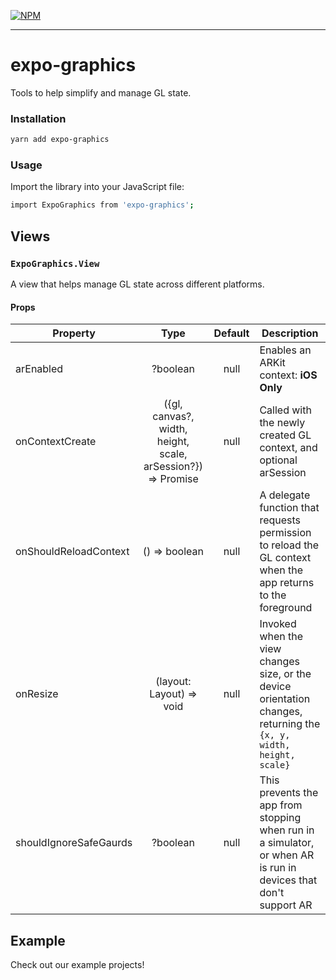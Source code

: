 [![NPM](https://nodei.co/npm/expo-graphics.png)](https://nodei.co/npm/expo-graphics/)

---

# expo-graphics

Tools to help simplify and manage GL state.

### Installation

```bash
yarn add expo-graphics
```

### Usage

Import the library into your JavaScript file:

```bash
import ExpoGraphics from 'expo-graphics';
```

## Views

### `ExpoGraphics.View`

A view that helps manage GL state across different platforms.

#### Props

| Property               |                             Type                             | Default | Description                                                                                                         |
| ---------------------- | :----------------------------------------------------------: | :-----: | ------------------------------------------------------------------------------------------------------------------- |
| arEnabled              |                           ?boolean                           |  null   | Enables an ARKit context: **iOS Only**                                                                              |
| onContextCreate        | ({gl, canvas?, width, height, scale, arSession?}) => Promise |  null   | Called with the newly created GL context, and optional arSession                                                    |
| onShouldReloadContext  |                        () => boolean                         |  null   | A delegate function that requests permission to reload the GL context when the app returns to the foreground        |
| onResize               |                   (layout: Layout) => void                   |  null   | Invoked when the view changes size, or the device orientation changes, returning the `{x, y, width, height, scale}` |
| shouldIgnoreSafeGaurds |                           ?boolean                           |  null   | This prevents the app from stopping when run in a simulator, or when AR is run in devices that don't support AR     |

## Example

Check out our example projects!
